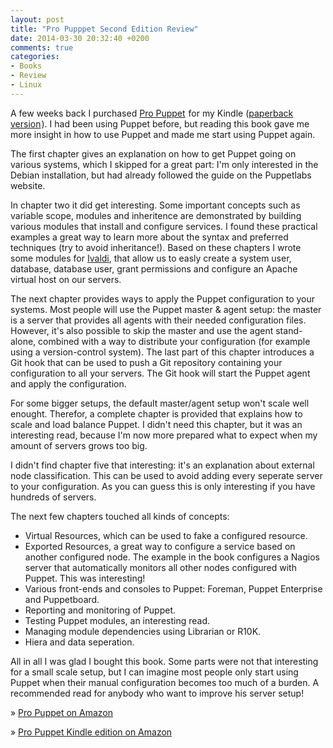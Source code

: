 ```yaml
---
layout: post
title: "Pro Pupppet Second Edition Review"
date: 2014-03-30 20:32:40 +0200
comments: true
categories:
- Books
- Review
- Linux
---
```


A few weeks back I purchased <a href="http://www.amazon.com/gp/product/B00DREFY3E/ref=as_li_ss_tl?ie=UTF8&camp=1789&creative=390957&creativeASIN=B00DREFY3E&linkCode=as2&tag=frangroesblog-20">Pro Puppet</a><img src="http://ir-na.amazon-adsystem.com/e/ir?t=frangroesblog-20&l=as2&o=1&a=B00DREFY3E" width="1" height="1" border="0" alt="" style="border:none !important; margin:0px !important;" /> for my Kindle (<a href="http://www.amazon.com/gp/product/1430260408/ref=as_li_ss_tl?ie=UTF8&camp=1789&creative=390957&creativeASIN=1430260408&linkCode=as2&tag=frangroesblog-20">paperback version</a><img src="http://ir-na.amazon-adsystem.com/e/ir?t=frangroesblog-20&l=as2&o=1&a=1430260408" width="1" height="1" border="0" alt="" style="border:none !important; margin:0px !important;" />). I had been using Puppet before, but reading this book gave me more insight in how to use Puppet and made me start using Puppet again.
<!-- more -->
The first chapter gives an explanation on how to get Puppet going on various systems, which I skipped for a great part: I'm only interested in the Debian installation, but had already followed the guide on the Puppetlabs website.

In chapter two it did get interesting. Some important concepts such as variable scope, modules and inheritence are demonstrated by building various modules that install and configure services. I found these practical examples a great way to learn more about the syntax and preferred techniques (try to avoid inheritance!). Based on these chapters I wrote some modules for [Ivaldi](http://ivaldi.nl/), that allow us to easly create a system user, database, database user, grant permissions and configure an Apache virtual host on our servers.

The next chapter provides ways to apply the Puppet configuration to your systems. Most people will use the Puppet master & agent setup: the master is a server that provides all agents with their needed configuration files. However, it's also possible to skip the master and use the agent stand-alone, combined with a way to distribute your configuration (for example using a version-control system). The last part of this chapter introduces a Git hook that can be used to push a Git repository containing your configuration to all your servers. The Git hook will start the Puppet agent and apply the configuration.

For some bigger setups, the default master/agent setup won't scale well enought. Therefor, a complete chapter is provided that explains how to scale and load balance Puppet. I didn't need this chapter, but it was an interesting read, because I'm now more prepared what to expect when my amount of servers grows too big.

I didn't find chapter five that interesting: it's an explanation about external node classification. This can be used to avoid adding every seperate server to your configuration. As you can guess this is only interesting if you have hundreds of servers.

The next few chapters touched all kinds of concepts: 

- Virtual Resources, which can be used to fake a configured resource.
- Exported Resources, a great way to configure a service based on another configured node. The example in the book configures a Nagios server that automatically monitors all other nodes configured with Puppet. This was interesting!
- Various front-ends and consoles to Puppet: Foreman, Puppet Enterprise and Puppetboard.
- Reporting and monitoring of Puppet.
- Testing Puppet modules, an interesting read.
- Managing module dependencies using Librarian or R10K.
- Hiera and data seperation.

All in all I was glad I bought this book. Some parts were not that interesting for a small scale setup, but I can imagine most people only start using Puppet when their manual configuration becomes too much of a burden. A recommended read for anybody who want to improve his server setup!

&raquo; <a href="http://www.amazon.com/gp/product/1430260408/ref=as_li_ss_tl?ie=UTF8&camp=1789&creative=390957&creativeASIN=1430260408&linkCode=as2&tag=frangroesblog-20">Pro Puppet on Amazon</a><img src="http://ir-na.amazon-adsystem.com/e/ir?t=frangroesblog-20&l=as2&o=1&a=1430260408" width="1" height="1" border="0" alt="" style="border:none !important; margin:0px !important;" />

&raquo; <a href="http://www.amazon.com/gp/product/B00DREFY3E/ref=as_li_ss_tl?ie=UTF8&camp=1789&creative=390957&creativeASIN=B00DREFY3E&linkCode=as2&tag=frangroesblog-20">Pro Puppet Kindle edition on Amazon</a><img src="http://ir-na.amazon-adsystem.com/e/ir?t=frangroesblog-20&l=as2&o=1&a=B00DREFY3E" width="1" height="1" border="0" alt="" style="border:none !important; margin:0px !important;" />
